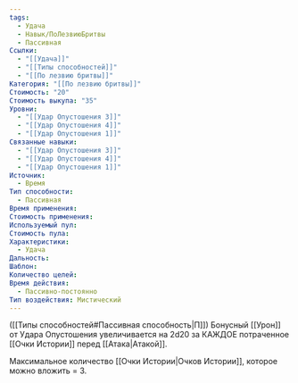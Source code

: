 ```yaml
---
tags:
  - Удача
  - Навык/ПоЛезвиюБритвы
  - Пассивная
Ссылки:
  - "[[Удача]]"
  - "[[Типы способностей]]"
  - "[[По лезвию бритвы]]"
Категория: "[[По лезвию бритвы]]"
Стоимость: "20"
Стоимость выкупа: "35"
Уровни:
  - "[[Удар Опустошения 3]]"
  - "[[Удар Опустошения 4]]"
  - "[[Удар Опустошения 1]]"
Связанные навыки:
  - "[[Удар Опустошения 3]]"
  - "[[Удар Опустошения 4]]"
  - "[[Удар Опустошения 1]]"
Источник:
  - Время
Тип способности:
  - Пассивная
Время применения: 
Стоимость применения: 
Используемый пул: 
Стоимость пула: 
Характеристики:
  - Удача
Дальность: 
Шаблон: 
Количество целей: 
Время действия:
  - Пассивно-постоянно
Тип воздействия: Мистический
---
```

([[Типы способностей#Пассивная способность|П]]) Бонусный [[Урон]] от Удара Опустошения увеличивается на 2d20 за КАЖДОЕ потраченное [[Очки Истории]] перед [[Атака|Атакой]].

Максимальное количество [[Очки Истории|Очков Истории]], которое можно вложить = 3. 